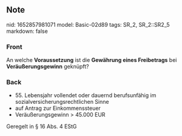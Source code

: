 ## Note
nid: 1652857981071
model: Basic-02d89
tags: SR_2, SR_2::SR2_5
markdown: false

### Front
An welche <b>Voraussetzung</b> ist die <b>Gewährung eines
Freibetrags</b> bei <b>Veräußerungsgewinn</b> geknüpft?

### Back
<ul>
  <li>55. Lebensjahr vollendet oder dauernd berufsunfähig im
  sozialversicherungsrechtlichen Sinne
  <li>auf Antrag zur Einkommenssteuer
  <li>Veräußerungsgewinn > 45.000 EUR
</ul>Geregelt in § 16 Abs. 4 EStG
